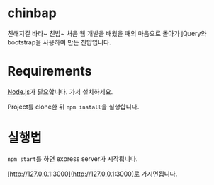# chinbap
친해지길 바라~ 친밥~
처음 웹 개발을 배웠을 때의 마음으로 돌아가 jQuery와 bootstrap을 사용하여 만든 친밥입니다.

# Requirements
[Node.js](https://nodejs.org/ko/)가 필요합니다. 가서 설치하세요.

Project를 clone한 뒤 `npm install`을 실행합니다.

# 실행법
`npm start`를 하면 express server가 시작됩니다.

[http://127.0.0.1:3000](http://127.0.0.1:3000)로 가시면됩니다.